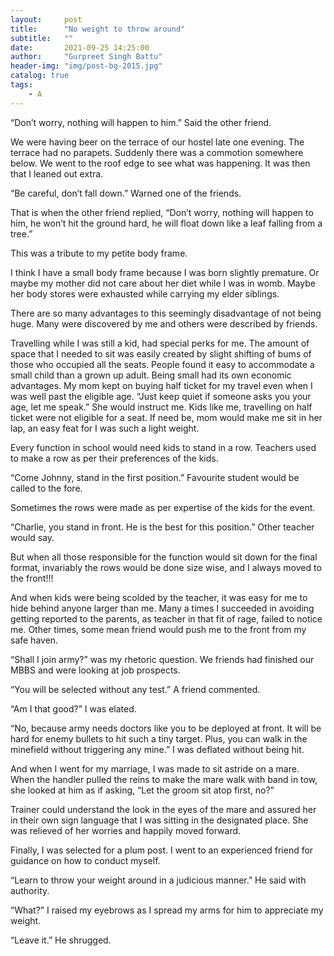 ```yaml
---
layout:     post
title:      "No weight to throw around"
subtitle:   ""
date:       2021-09-25 14:25:00
author:     "Gurpreet Singh Battu"
header-img: "img/post-bg-2015.jpg"
catalog: true
tags:
    - A
---
```


“Don’t worry, nothing will happen to him.” Said the other friend.

We were having beer on the terrace of our hostel late one evening. The terrace had no parapets. Suddenly there was a commotion somewhere below. We went to the roof edge to see what was happening. It was then that I leaned out extra.

“Be careful, don’t fall down.” Warned one of the friends.

That is when the other friend replied, “Don’t worry, nothing will happen to him, he won’t hit the ground hard, he will float down like a leaf falling from a tree.”

This was a tribute to my petite body frame.

I think I have a small body frame because I was born slightly premature. Or maybe my mother did not care about her diet while I was in womb. Maybe her body stores were exhausted while carrying my elder siblings.

There are so many advantages to this seemingly disadvantage of not being huge. Many were discovered by me and others were described by friends.

Travelling while I was still a kid, had special perks for me. The amount of space that I needed to sit was easily created by slight shifting of bums of those who occupied all the seats. People found it easy to accommodate a small child than a grown up adult. Being small had its own economic advantages. My mom kept on buying half ticket for my travel even when I was well past the eligible age. “Just keep quiet if someone asks you your age, let me speak.” She would instruct me. Kids like me, travelling on half ticket were not eligible for a seat. If need be, mom would make me sit in her lap, an easy feat for I was such a light weight.

Every function in school would need kids to stand in a row. Teachers used to make a row as per their preferences of the kids.

“Come Johnny, stand in the first position.” Favourite student would be called to the fore.

Sometimes the rows were made as per expertise of the kids for the event.

“Charlie, you stand in front. He is the best for this position.” Other teacher would say.

But when all those responsible for the function would sit down for the final format, invariably the rows would be done size wise, and I always moved to the front!!!

And when kids were being scolded by the teacher, it was easy for me to hide behind anyone larger than me. Many a times I succeeded in avoiding getting reported to the parents, as teacher in that fit of rage, failed to notice me. Other times, some mean friend would push me to the front from my safe haven.

“Shall I join army?” was my rhetoric question. We friends had finished our MBBS and were looking at job prospects.

“You will be selected without any test.” A friend commented.

“Am I that good?” I was elated.

“No, because army needs doctors like you to be deployed at front. It will be hard for enemy bullets to hit such a tiny target. Plus, you can walk in the minefield without triggering any mine.” I was deflated without being hit.

And when I went for my marriage, I was made to sit astride on a mare. When the handler pulled the reins to make the mare walk with band in tow, she looked at him as if asking, “Let the groom sit atop first, no?”

Trainer could understand the look in the eyes of the mare and assured her in their own sign language that I was sitting in the designated place. She was relieved of her worries and happily moved forward.

Finally, I was selected for a plum post. I went to an experienced friend for guidance on how to conduct myself.

“Learn to throw your weight around in a judicious manner.” He said with authority.

“What?” I raised my eyebrows as I spread my arms for him to appreciate my weight.

“Leave it.” He shrugged.
